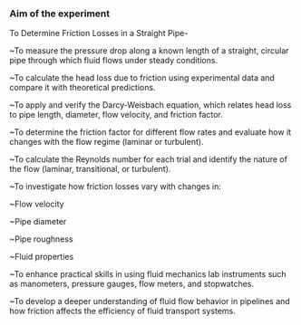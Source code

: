 ### Aim of the experiment
To Determine Friction Losses in a Straight Pipe-

  ~To measure the pressure drop along a known length of a straight, circular pipe through which fluid flows under steady conditions.

  ~To calculate the head loss due to friction using experimental data and compare it with theoretical predictions.

  ~To apply and verify the Darcy-Weisbach equation, which relates head loss to pipe length, diameter, flow velocity, and friction factor.

  ~To determine the friction factor for different flow rates and evaluate how it changes with the flow regime (laminar or turbulent).

  ~To calculate the Reynolds number for each trial and identify the nature of the flow (laminar, transitional, or turbulent).

  ~To investigate how friction losses vary with changes in:

  ~Flow velocity

  ~Pipe diameter

  ~Pipe roughness
 
  ~Fluid properties

  ~To enhance practical skills in using fluid mechanics lab instruments such as manometers, pressure gauges, flow meters, and stopwatches.

  ~To develop a deeper understanding of fluid flow behavior in pipelines and how friction affects the efficiency of fluid transport systems.
